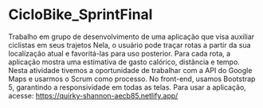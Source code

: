 # CicloBike_SprintFinal
Trabalho em grupo de desenvolvimento de uma aplicação que visa auxiliar ciclistas em seus trajetos
Nela, o usuário pode traçar rotas a partir da sua localização atual e favoritá-las para uso posterior. Para cada rota, a aplicação mostra uma estimativa de gasto calórico, distância e tempo.
Nesta atividade tivemos a oportunidade de trabalhar com a API do Google Maps e usarmos o Scrum como processo. No front-end, usamos Bootstrap 5, garantindo a responsividade em todas as telas. Para usar a aplicação, acesse:
https://quirky-shannon-aecb85.netlify.app/
